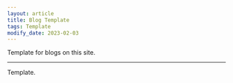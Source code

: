 ```yaml
---
layout: article
title: Blog Template
tags: Template
modify_date: 2023-02-03
---
```


Template for blogs on this site.

<!--more-->

---

Template.

